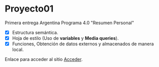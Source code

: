# Proyecto01
Primera entrega Argentina Programa 4.0 "Resumen Personal"
- [x] Estructura semántica.
- [x] Hoja de estilo (Uso de **variables** y **Media queries**).
- [x] Funciones, Obtención de datos externos y almacenados de manera local.

Enlace para acceder al sitio [Acceder](https://pages.github.com/).
